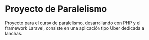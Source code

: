 # Proyecto de Paralelismo

Proyecto para el curso de paralelismo, desarrollando con PHP y el framework
Laravel, consiste en una aplicación tipo Uber dedicada a lanchas.
